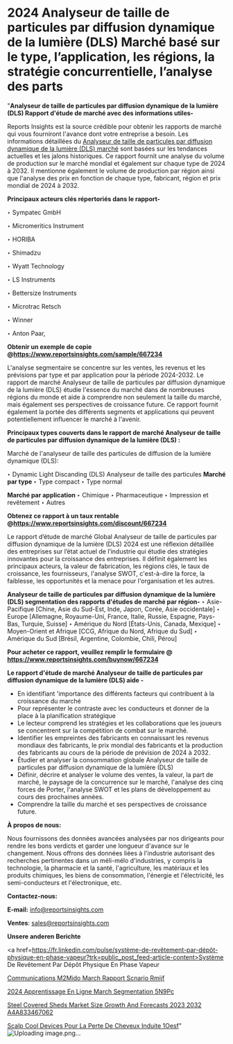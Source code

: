 # 2024 Analyseur de taille de particules par diffusion dynamique de la lumière (DLS) Marché basé sur le type, l’application, les régions, la stratégie concurrentielle, l’analyse des parts

"<strong>Analyseur de taille de particules par diffusion dynamique de la lumière (DLS) Rapport d'étude de marché avec des informations utiles-</strong>

Reports Insights est la source crédible pour obtenir les rapports de marché qui vous fourniront l'avance dont votre entreprise a besoin. Les informations détaillées du <a href=https://www.reportsinsights.com/sample/667234>Analyseur de taille de particules par diffusion dynamique de la lumière (DLS) marché</a> sont basées sur les tendances actuelles et les jalons historiques. Ce rapport fournit une analyse du volume de production sur le marché mondial et également sur chaque type de 2024 à 2032. Il mentionne également le volume de production par région ainsi que l'analyse des prix en fonction de chaque type, fabricant, région et prix mondial de 2024 à 2032.

<b>Principaux acteurs clés répertoriés dans le rapport-</b>

‣ Sympatec GmbH

‣ Micromeritics Instrument

‣ HORIBA

‣ Shimadzu

‣ Wyatt Technology

‣ LS Instruments

‣ Bettersize Instruments

‣ Microtrac Retsch

‣ Winner

‣ Anton Paar,

<strong><b>Obtenir un exemple de copie @</b></strong><a href=https://www.reportsinsights.com/sample/667234><strong><b>https://www.reportsinsights.com/sample/667234</b></strong></a>

L'analyse segmentaire se concentre sur les ventes, les revenus et les prévisions par type et par application pour la période 2024-2032. Le rapport de marché Analyseur de taille de particules par diffusion dynamique de la lumière (DLS) étudie l'essence du marché dans de nombreuses régions du monde et aide à comprendre non seulement la taille du marché, mais également ses perspectives de croissance future. Ce rapport fournit également la portée des différents segments et applications qui peuvent potentiellement influencer le marché à l'avenir.

<strong>Principaux types couverts dans le rapport de marché Analyseur de taille de particules par diffusion dynamique de la lumière (DLS) :</strong>

Marché de l'analyseur de taille des particules de diffusion de la lumière dynamique (DLS):

‣  Dynamic Light Discanding (DLS) Analyseur de taille des particules <strong> Marché <strong> par type </strong> </strong>
‣ Type compact
‣ Type normal

<strong>Marché par application </strong>
‣ Chimique
‣ Pharmaceutique
‣ Impression et revêtement
‣ Autres

<strong><b>Obtenez ce rapport à un taux rentable @</b></strong><a href=https://www.reportsinsights.com/discount/667234><strong><b>https://www.reportsinsights.com/discount/667234</b></strong></a>

Le rapport d’étude de marché Global Analyseur de taille de particules par diffusion dynamique de la lumière (DLS) 2024 est une réflexion détaillée des entreprises sur l’état actuel de l’industrie qui étudie des stratégies innovantes pour la croissance des entreprises. Il définit également les principaux acteurs, la valeur de fabrication, les régions clés, le taux de croissance, les fournisseurs, l'analyse SWOT, c'est-à-dire la force, la faiblesse, les opportunités et la menace pour l'organisation et les autres.

<strong>Analyseur de taille de particules par diffusion dynamique de la lumière (DLS) segmentation des rapports d'études de marché par région-</strong>
‣ Asie-Pacifique [Chine, Asie du Sud-Est, Inde, Japon, Corée, Asie occidentale]
‣ Europe [Allemagne, Royaume-Uni, France, Italie, Russie, Espagne, Pays-Bas, Turquie, Suisse]
‣ Amérique du Nord [États-Unis, Canada, Mexique]
‣ Moyen-Orient et Afrique [CCG, Afrique du Nord, Afrique du Sud]
‣ Amérique du Sud [Brésil, Argentine, Colombie, Chili, Pérou]

<strong>Pour acheter ce rapport, veuillez remplir le formulaire @   <a href=https://www.reportsinsights.com/buynow/667234>https://www.reportsinsights.com/buynow/667234</a></strong>

<strong>Le rapport d'étude de marché Analyseur de taille de particules par diffusion dynamique de la lumière (DLS) aide -</strong>
<ul>
  <li>En identifiant 'importance des différents facteurs qui contribuent à la croissance du marché</li>
  <li>Pour représenter le contraste avec les conducteurs et donner de la place à la planification stratégique</li>
  <li>Le lecteur comprend les stratégies et les collaborations que les joueurs se concentrent sur la compétition de combat sur le marché.</li>
  <li>Identifier les empreintes des fabricants en connaissant les revenus mondiaux des fabricants, le prix mondial des fabricants et la production des fabricants au cours de la période de prévision de 2024 à 2032.</li>
  <li>Étudier et analyser la consommation globale Analyseur de taille de particules par diffusion dynamique de la lumière (DLS)</li>
  <li>Définir, décrire et analyser le volume des ventes, la valeur, la part de marché, le paysage de la concurrence sur le marché, l'analyse des cinq forces de Porter, l'analyse SWOT et les plans de développement au cours des prochaines années.</li>
  <li>Comprendre la taille du marché et ses perspectives de croissance future.</li>
</ul>
<strong>À propos de nous:</strong>

Nous fournissons des données avancées analysées par nos dirigeants pour rendre les bons verdicts et garder une longueur d'avance sur le changement. Nous offrons des données liées à l'industrie autorisant des recherches pertinentes dans un méli-mélo d'industries, y compris la technologie, la pharmacie et la santé, l'agriculture, les matériaux et les produits chimiques, les biens de consommation, l'énergie et l'électricité, les semi-conducteurs et l'électronique, etc.

<strong>Contactez-nous:</strong>

<strong>E-mail:</strong> <a href=mailto:info@reportsinsights.com>info@reportsinsights.com</a>

<strong>Ventes</strong>: <a href=mailto:sales@reportsinsights.com>sales@reportsinsights.com</a>

<strong>Unsere anderen Berichte</strong>

<a href=https://fr.linkedin.com/pulse/système-de-revêtement-par-dépôt-physique-en-phase-vapeur?trk=public_post_feed-article-content>Système De Revêtement Par Dépôt Physique En Phase Vapeur</a>

<a href=https://www.linkedin.com/pulse/communications-m2mido-march%C3%A9-rapport-sc%C3%A9nario-rmijf/>Communications M2Mido March Rapport Scnario Rmijf</a>

<a href=https://www.linkedin.com/pulse/2024-apprentissage-en-ligne-march%C3%A9-segmentation-5n9pc/>2024 Apprentissage En Ligne March Segmentation 5N9Pc</a>

<a href=https://medium.com/@anuradhapatil5375484/steel-covered-sheds-market-size-growth-and-forecasts-2023-2032-a4a833467062>Steel Covered Sheds Market Size Growth And Forecasts 2023 2032 A4A833467062</a>

<a href=https://www.linkedin.com/pulse/scalp-cool-devices-pour-la-perte-de-cheveux-induite-1oesf/>Scalp Cool Devices Pour La Perte De Cheveux Induite 1Oesf</a>"
![Uploading image.png…]()
